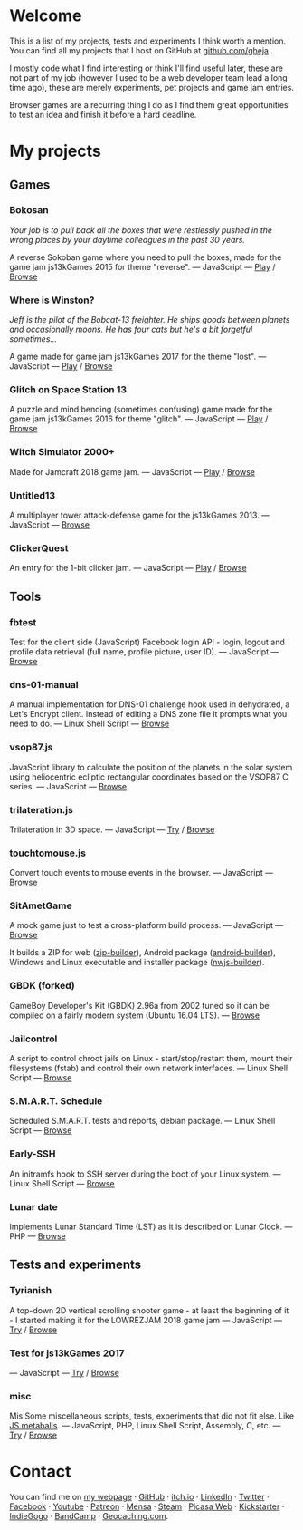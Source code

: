 # Welcome

This is a list of my projects, tests and experiments I think worth a mention. You can find all my projects that I host on GitHub at [github.com/gheja](https://github.com/gheja) .

I mostly code what I find interesting or think I'll find useful later, these are not part of my job (however I used to be a web developer team lead a long time ago), these are merely experiments, pet projects and game jam entries.

Browser games are a recurring thing I do as I find them great opportunities to test an idea and finish it before a hard deadline.

# My projects

## Games

### Bokosan

*Your job is to pull back all the boxes that were restlessly pushed in the wrong places by your daytime colleagues in the past 30 years.*

A reverse Sokoban game where you need to pull the boxes, made for the game jam js13kGames 2015 for theme "reverse".
— JavaScript
— [Play](http://bokosan.net)
/ [Browse](https://github.com/gheja/bokosan)

### Where is Winston?

*Jeff is the pilot of the Bobcat-13 freighter. He ships goods between planets and occasionally moons. He has four cats but he's a bit forgetful sometimes...*

A game made for game jam js13kGames 2017 for the theme "lost".
— JavaScript
— [Play](https://gheja.itch.io/where-is-winston)
/ [Browse](https://github.com/gheja/lost13k)

### Glitch on Space Station 13

A puzzle and mind bending (sometimes confusing) game made for the game jam js13kGames 2016 for theme "glitch".
— JavaScript
— [Play](https://gheja.itch.io/glitch-on-space-station-13)
/ [Browse](https://github.com/gheja/glitch13k)

### Witch Simulator 2000+

Made for Jamcraft 2018 game jam.
— JavaScript
— [Play](https://gheja.itch.io/witch-simulator-2000-plus)
/ [Browse](https://github.com/gheja/jamcraft2018)

### Untitled13

A multiplayer tower attack-defense game for the js13kGames 2013.
— JavaScript
— [Browse](https://github.com/gheja/untitled13)

### ClickerQuest

An entry for the 1-bit clicker jam.
— JavaScript
— [Play](https://gheja.itch.io/clickerquest-wip)
/ [Browse](https://github.com/gheja/clickerquest)

## Tools

### fbtest

Test for the client side (JavaScript) Facebook login API - login, logout and profile data retrieval (full name, profile picture, user ID).
— JavaScript
— [Browse](https://github.com/gheja/fbtest)

### dns-01-manual

A manual implementation for DNS-01 challenge hook used in dehydrated, a Let's Encrypt client. Instead of editing a DNS zone file it prompts what you need to do.
— Linux Shell Script
— [Browse](https://github.com/gheja/dns-01-manual)

### vsop87.js

JavaScript library to calculate the position of the planets in the solar system using heliocentric ecliptic rectangular coordinates based on the VSOP87 C series.
— JavaScript
— [Browse](https://github.com/gheja/vsop87.js)

### trilateration.js

Trilateration in 3D space.
— JavaScript
— [Try](https://gheja.github.io/trilateration.js)
/ [Browse](https://github.com/gheja/trilateration.js)

### touchtomouse.js

Convert touch events to mouse events in the browser.
— JavaScript
— [Browse](https://github.com/gheja/touchtomouse.js)

### SitAmetGame

A mock game just to test a cross-platform build process.
— JavaScript
— [Browse](https://github.com/gheja/sitametgame)

It builds a ZIP for web ([zip-builder](https://github.com/gheja/zip-builder)), Android package ([android-builder](https://github.com/gheja/android-builder)), Windows and Linux executable and installer package ([nwjs-builder](https://github.com/gheja/nwjs-builder)).

### GBDK (forked)

GameBoy Developer's Kit (GBDK) 2.96a from 2002 tuned so it can be compiled on a fairly modern system (Ubuntu 16.04 LTS).
— [Browse](https://github.com/gheja/gbdk)

### Jailcontrol

A script to control chroot jails on Linux - start/stop/restart them, mount their filesystems (fstab) and control their own network interfaces.
— Linux Shell Script
— [Browse](https://github.com/gheja/jailcontrol)

### S.M.A.R.T. Schedule

Scheduled S.M.A.R.T. tests and reports, debian package.
— Linux Shell Script
— [Browse](https://github.com/gheja/smartschedule)

### Early-SSH

An initramfs hook to SSH server during the boot of your Linux system.
— Linux Shell Script
— [Browse](https://github.com/gheja/early-ssh)

### Lunar date

Implements Lunar Standard Time (LST) as it is described on Lunar Clock. 
— PHP
— [Browse](https://github.com/gheja/lunar_date)

## Tests and experiments

### Tyrianish

A top-down 2D vertical scrolling shooter game - at least the beginning of it - I started making it for the LOWREZJAM 2018 game jam — JavaScript
— [Try](https://gheja.github.io/tyrianish/src)
/ [Browse](https://github.com/gheja/tyrianish)

### Test for js13kGames 2017
— JavaScript
— [Try](https://gheja.github.io/js13k2017experiments)
/ [Browse](https://github.com/gheja/js13k2017experiments)

### misc

Mis
Some miscellaneous scripts, tests, experiments that did not fit else. Like [JS metaballs](http://gheja.github.io/misc/html5_canvas_effects/).
— JavaScript, PHP, Linux Shell Script, Assembly, C, etc.
— [Try](https://gheja.github.io/misc)
/ [Browse](http://github.com/gheja/misc)

# Contact

You can find me on
[my webpage](https://gabor.heja.hu/)  · 
[GitHub](https://github.com/gheja/)  · 
[itch.io](https://gheja.itch.io/) · 
[LinkedIn](http://hu.linkedin.com/pub/gabor-heja/50/852/118/) · 
[Twitter](https://twitter.com/gheja_) · 
[Facebook](https://facebook.com/gabor.heja/) · 
[Youtube](https://www.youtube.com/user/kakaopor) · 
[Patreon](http://www.patreon.com/user?u=45620) · 
[Mensa](https://tag.mensa.hu/felhasznalok/19479) · 
[Steam](http://steamcommunity.com/profiles/76561198001521032/) · 
[Picasa Web](https://picasaweb.google.com/117925865825180112935?noredirect=1) · 
[Kickstarter](https://www.kickstarter.com/profile/1929368013) · 
[IndieGogo](https://www.indiegogo.com/individuals/4088343/x/4088343) · 
[BandCamp](https://bandcamp.com/gheja) · 
[Geocaching.com](http://www.geocaching.com/profile/?guid=03b36123-e1d1-4d57-a855-8fb414871e1e).
